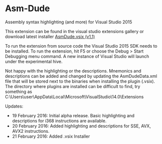 # Asm-Dude
Assembly syntax highlighting (and more) for Visual Studio 2015

This extension can be found in the visual studio extensions gallery or download latest installer [AsmDude.vsix (v1.1)](https://github.com/HJLebbink/asm-dude/releases/download/v1.1/AsmDude.vsix)

To run the extension from source code the Visual Studio 2015 SDK needs to be installed. To run the extension, hit F5 or choose the Debug > Start Debugging menu command. A new instance of Visual Studio will launch under the experimental hive.

Not happy with the highlighting or the descriptions. Mnemonics and descriptions can be added and changed by updating the AsmDudeData.xml file that will be stored next to the binaries when installing the plugin (.vsix). The directory where plugins are installed can be difficult to find, try something as C:\Users\user\AppData\Local\Microsoft\VisualStudio\14.0\Extensions

Updates:
* 19 February 2016: Initial alpha release. Basic highlighting and descriptions for i368 instructions are available.
* 20 February 2016: Added highlighting and descriptions for SSE, AVX, AVX2 instructions.
* 21 February 2016: Added .vsix Installer
